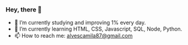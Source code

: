 ### Hey, there 👋

- 🔭 I’m currently studying and improving 1% every day.
- 🌱 I’m currently learning HTML, CSS, Javascript, SQL, Node, Python.
- 📫 How to reach me: alvescamila87@gmail.com
